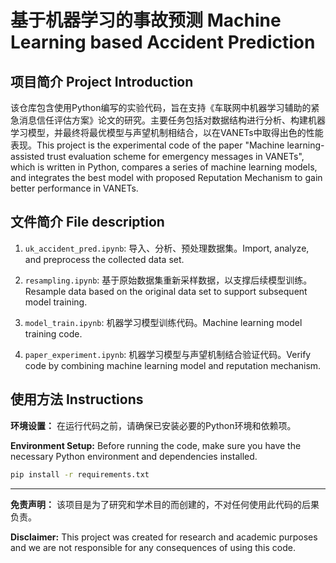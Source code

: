 # 基于机器学习的事故预测 Machine Learning based Accident Prediction

## 项目简介 Project Introduction

该仓库包含使用Python编写的实验代码，旨在支持《车联网中机器学习辅助的紧急消息信任评估方案》论文的研究。主要任务包括对数据结构进行分析、构建机器学习模型，并最终将最优模型与声望机制相结合，以在VANETs中取得出色的性能表现。This project is the experimental code of the paper "Machine learning-assisted trust evaluation scheme for emergency messages in VANETs", which is written in Python, compares a series of machine learning models, and integrates the best model with proposed Reputation Mechanism to gain better performance in VANETs.

## 文件简介 File description

1. `uk_accident_pred.ipynb`: 导入、分析、预处理数据集。Import, analyze, and preprocess the collected data set.

2. `resampling.ipynb`: 基于原始数据集重新采样数据，以支撑后续模型训练。Resample data based on the original data set to support subsequent model training.

3. `model_train.ipynb`: 机器学习模型训练代码。Machine learning model training code.

4. `paper_experiment.ipynb`: 机器学习模型与声望机制结合验证代码。Verify code by combining machine learning model and reputation mechanism.

## 使用方法 Instructions

**环境设置：** 在运行代码之前，请确保已安装必要的Python环境和依赖项。

**Environment Setup:** Before running the code, make sure you have the necessary Python environment and dependencies installed.

```bash
pip install -r requirements.txt
```

---

**免责声明：** 该项目是为了研究和学术目的而创建的，不对任何使用此代码的后果负责。

**Disclaimer:** This project was created for research and academic purposes and we are not responsible for any consequences of using this code.